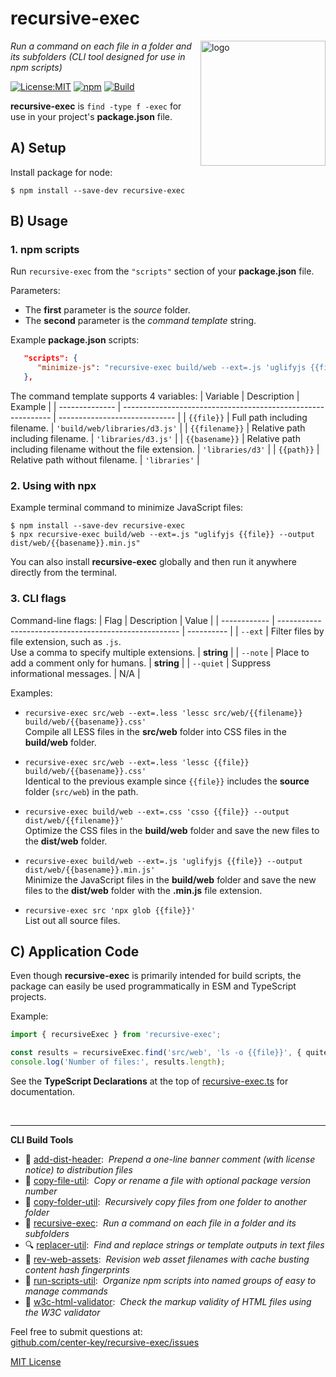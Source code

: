 # recursive-exec
<img src=https://centerkey.com/graphics/center-key-logo.svg align=right width=200 alt=logo>

_Run a command on each file in a folder and its subfolders (CLI tool designed for use in npm scripts)_

[![License:MIT](https://img.shields.io/badge/License-MIT-blue.svg)](https://github.com/center-key/recursive-exec/blob/main/LICENSE.txt)
[![npm](https://img.shields.io/npm/v/recursive-exec.svg)](https://www.npmjs.com/package/recursive-exec)
[![Build](https://github.com/center-key/recursive-exec/workflows/build/badge.svg)](https://github.com/center-key/recursive-exec/actions/workflows/run-spec-on-push.yaml)

**recursive-exec** is `find -type f -exec` for use in your project's **package.json** file.

## A) Setup
Install package for node:
```shell
$ npm install --save-dev recursive-exec
```

## B) Usage
### 1. npm scripts
Run `recursive-exec` from the `"scripts"` section of your **package.json** file.

Parameters:
* The **first** parameter is the *source* folder.
* The **second** parameter is the *command template* string.

Example **package.json** scripts:
```json
   "scripts": {
      "minimize-js": "recursive-exec build/web --ext=.js 'uglifyjs {{file}} --output dist/web/{{basename}}.min.js'"
   },
```

The command template supports 4 variables:
| Variable       | Description                                                  | Example                       |
| -------------- | ------------------------------------------------------------ | ----------------------------- |
| `{{file}}`     | Full path including filename.                                | `'build/web/libraries/d3.js'` |
| `{{filename}}` | Relative path including filename.                            | `'libraries/d3.js'`           |
| `{{basename}}` | Relative path including filename without the file extension. | `'libraries/d3'`              |
| `{{path}}`     | Relative path without filename.                              | `'libraries'`                 |

### 2. Using with npx
Example terminal command to minimize JavaScript files:
```shell
$ npm install --save-dev recursive-exec
$ npx recursive-exec build/web --ext=.js "uglifyjs {{file}} --output dist/web/{{basename}}.min.js"
```

You can also install **recursive-exec** globally and then run it anywhere directly from the terminal.

### 3. CLI flags
Command-line flags:
| Flag         | Description                                           | Value      |
| ------------ | ----------------------------------------------------- | ---------- |
| `--ext`      | Filter files by file extension, such as `.js`.<br>Use a comma to specify multiple extensions. | **string** |
| `--note`     | Place to add a comment only for humans.               | **string** |
| `--quiet`    | Suppress informational messages.                      | N/A        |

Examples:
   - `recursive-exec src/web --ext=.less 'lessc src/web/{{filename}} build/web/{{basename}}.css'`<br>
   Compile all LESS files in the **src/web** folder into CSS files in the **build/web** folder.

   - `recursive-exec src/web --ext=.less 'lessc {{file}} build/web/{{basename}}.css'`<br>
   Identical to the previous example since `{{file}}` includes the **source** folder (`src/web`) in the path.

   - `recursive-exec build/web --ext=.css 'csso {{file}} --output dist/web/{{filename}}'`<br>
   Optimize the CSS files in the **build/web** folder and save the new files to the **dist/web** folder.

   - `recursive-exec build/web --ext=.js 'uglifyjs {{file}} --output dist/web/{{basename}}.min.js'`<br>
   Minimize the JavaScript files in the **build/web** folder and save the new files to the **dist/web** folder with the **.min.js** file extension.

   - `recursive-exec src 'npx glob {{file}}'`<br>
   List out all source files.

## C) Application Code
Even though **recursive-exec** is primarily intended for build scripts, the package can easily be used programmatically in ESM and TypeScript projects.

Example:
``` typescript
import { recursiveExec } from 'recursive-exec';

const results = recursiveExec.find('src/web', 'ls -o {{file}}', { quite: true });
console.log('Number of files:', results.length);
```

See the **TypeScript Declarations** at the top of [recursive-exec.ts](recursive-exec.ts) for documentation.

<br>

---
**CLI Build Tools**
   - 🎋 [add-dist-header](https://github.com/center-key/add-dist-header):&nbsp; _Prepend a one-line banner comment (with license notice) to distribution files_
   - 📄 [copy-file-util](https://github.com/center-key/copy-file-util):&nbsp; _Copy or rename a file with optional package version number_
   - 📂 [copy-folder-util](https://github.com/center-key/copy-folder-util):&nbsp; _Recursively copy files from one folder to another folder_
   - 🪺 [recursive-exec](https://github.com/center-key/recursive-exec):&nbsp; _Run a command on each file in a folder and its subfolders_
   - 🔍 [replacer-util](https://github.com/center-key/replacer-util):&nbsp; _Find and replace strings or template outputs in text files_
   - 🔢 [rev-web-assets](https://github.com/center-key/rev-web-assets):&nbsp; _Revision web asset filenames with cache busting content hash fingerprints_
   - 🚆 [run-scripts-util](https://github.com/center-key/run-scripts-util):&nbsp; _Organize npm scripts into named groups of easy to manage commands_
   - 🚦 [w3c-html-validator](https://github.com/center-key/w3c-html-validator):&nbsp; _Check the markup validity of HTML files using the W3C validator_

Feel free to submit questions at:<br>
[github.com/center-key/recursive-exec/issues](https://github.com/center-key/recursive-exec/issues)

[MIT License](LICENSE.txt)
